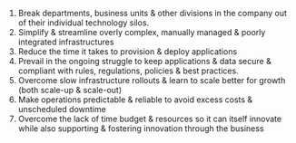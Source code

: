 1. Break departments, business units & other divisions in the company out of their individual technology silos.
2. Simplify & streamline overly complex, manually managed & poorly integrated infrastructures
3. Reduce the time it takes to provision & deploy applications
4. Prevail in the ongoing struggle to keep applications & data secure & compliant with rules, regulations, policies & best practices.
5. Overcome slow infrastructure rollouts & learn to scale better for growth (both scale-up & scale-out)
6. Make operations predictable & reliable to avoid excess costs & unscheduled downtime
7. Overcome the lack of time budget & resources so it can itself innovate while also supporting & fostering innovation through the business

